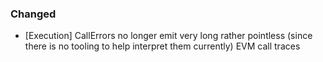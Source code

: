 ### Changed
- [Execution] CallErrors no longer emit very long rather pointless (since there is no tooling to help interpret them currently) EVM call traces

